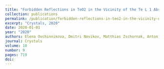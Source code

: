 ```yaml
---
title: "Forbidden Reflections in TeO2 in the Vicinity of the Te L 1 Absorption Edge"
collection: publications
permalink: /publication/forbidden-reflections-in-teo2-in-the-vicinity-of-the-te-l-1-/
excerpt: "Crystals, 2020"
date: 2020-01-01
year: "2020"
authors: Elena Ovchinnikova, Dmitri Novikov, Matthias Zschornak, Anton Kulikov, Ksenia Kozlovskaya, Vladimir Dmitrienko, Alexey Oreshko, Alexander Blagov, Enver Mukhamedzhanov, Nikita Marchenkov, others
journal: Crystals
volume: 10
number: 9
pages: 719
doi: 
---
```

